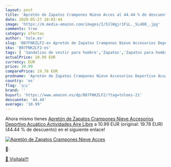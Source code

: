 ```yaml
---
layout: post
title: 'Apretón de Zapatos Crampones Nieve Acces al 44.44 % de descuento'
date: 2020-05-27 10:03:44
image: 'https://m.media-amazon.com/images/I/51lWgjr1FiL._SL400_.jpg'
comments: true
category: ofertas
author: 'tole.es'
slug: 'B07FNKZLF2-es Apretón de Zapatos Crampones Nieve Accesorios Deportivo...'
sku: 'B07FNKZLF2-es'
tags: [ 'Sandalias de vestir para hombre','Zapatos','Zapatos para hombre','Zapatos y complementos','zapatos', ]
actualPrice: 10.99 EUR
currency: EUR
price: 10.99
comparePrice: 19.78 EUR
prodname: 'Apretón de Zapatos Crampones Nieve Accesorios Deportivo Acuático Actividades Aire Libre'
country: 'es'
flag: '🇪🇸'
brand: ''
buyurl: 'https://www.amazon.es/dp/B07FNKZLF2/?tag=tolees-21'
descuento: '44.44'
average: '10.99'
---
```


Ahora mismo tienes [Apretón de Zapatos Crampones Nieve Accesorios Deportivo Acuático Actividades Aire Libre](https://www.amazon.es/dp/B07FNKZLF2/?tag=tolees-21) a 10.99 EUR (original: 19.78 EUR) (44.44 %  de descuento) en el siguiente enlace!

[![Apretón de Zapatos Crampones Nieve Acces](https://m.media-amazon.com/images/I/51lWgjr1FiL._SL400_.jpg)](https://www.amazon.es/dp/B07FNKZLF2/?tag=tolees-21)

🔎:


[🛒 Visítala!!!](https://www.amazon.es/dp/B07FNKZLF2/?tag=tolees-21)
